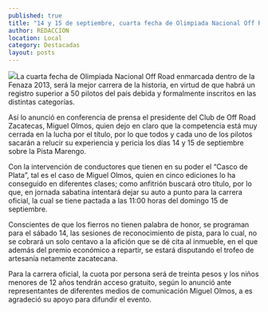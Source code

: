 ```yaml
---
published: true
title: "14 y 15 de septiembre, cuarta fecha de Olimpiada Nacional Off Road"
author: REDACCION
location: Local
category: Destacadas
layout: posts
---
```


![](http://i.imgur.com/sCUN7Ltm.jpg)La cuarta fecha de Olimpiada Nacional Off Road enmarcada dentro de la Fenaza 2013, será la mejor carrera de la historia, en virtud de que habrá un registro superior a 50 pilotos del país debida y formalmente inscritos en las distintas categorías.

Así lo anunció en conferencia de prensa el presidente del Club de Off Road Zacatecas, Miguel Olmos, quien dejo en claro que la competencia está muy cerrada en la lucha por el título, por lo que todos y cada uno de los pilotos sacarán a relucir su experiencia y pericia los días 14 y 15 de septiembre sobre la Pista Marengo.

Con la intervención de conductores que tienen en su poder el “Casco de Plata”, tal es el caso de Miguel Olmos, quien en cinco ediciones lo ha conseguido en diferentes clases; como anfitrión buscará otro título, por lo que, en jornada sabatina intentará dejar su auto a punto para la carrera oficial, la cual se tiene pactada a las 11:00 horas del domingo 15 de septiembre.

Conscientes de que los fierros no tienen palabra de honor, se programan para el sábado 14, las sesiones de reconocimiento de pista, para lo cual, no se cobrará un solo centavo a la afición que se dé cita al inmueble, en el que además del premio económico a repartir, se estará disputando el trofeo de artesanía netamente zacatecana.

Para la carrera oficial, la cuota por persona será de treinta pesos y los niños menores de 12 años tendrán acceso gratuito, según lo anunció ante representantes de diferentes medios de comunicación Miguel Olmos, a es agradeció su apoyo para difundir el evento.
